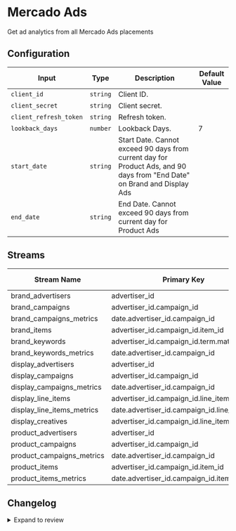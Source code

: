 # Mercado Ads
Get ad analytics from all Mercado Ads placements

## Configuration

| Input | Type | Description | Default Value |
|-------|------|-------------|---------------|
| `client_id` | `string` | Client ID.  |  |
| `client_secret` | `string` | Client secret.  |  |
| `client_refresh_token` | `string` | Refresh token.  |  |
| `lookback_days` | `number` | Lookback Days.  | 7 |
| `start_date` | `string` | Start Date. Cannot exceed 90 days from current day for Product Ads, and 90 days from &quot;End Date&quot; on Brand and Display Ads |  |
| `end_date` | `string` | End Date. Cannot exceed 90 days from current day for Product Ads |  |

## Streams
| Stream Name | Primary Key | Pagination | Supports Full Sync | Supports Incremental |
|-------------|-------------|------------|---------------------|----------------------|
| brand_advertisers | advertiser_id | No pagination | ✅ |  ❌  |
| brand_campaigns | advertiser_id.campaign_id | No pagination | ✅ |  ❌  |
| brand_campaigns_metrics | date.advertiser_id.campaign_id | DefaultPaginator | ✅ |  ✅  |
| brand_items | advertiser_id.campaign_id.item_id | No pagination | ✅ |  ❌  |
| brand_keywords | advertiser_id.campaign_id.term.match_type | No pagination | ✅ |  ❌  |
| brand_keywords_metrics | date.advertiser_id.campaign_id | DefaultPaginator | ✅ |  ✅  |
| display_advertisers | advertiser_id | No pagination | ✅ |  ❌  |
| display_campaigns | advertiser_id.campaign_id | No pagination | ✅ |  ❌  |
| display_campaigns_metrics | date.advertiser_id.campaign_id | No pagination | ✅ |  ✅  |
| display_line_items | advertiser_id.campaign_id.line_item_id | No pagination | ✅ |  ❌  |
| display_line_items_metrics | date.advertiser_id.campaign_id.line_item_id | No pagination | ✅ |  ✅  |
| display_creatives | advertiser_id.campaign_id.line_item_id | No pagination | ✅ |  ❌  |
| product_advertisers | advertiser_id | No pagination | ✅ |  ❌  |
| product_campaigns | advertiser_id.campaign_id | DefaultPaginator | ✅ |  ❌  |
| product_campaigns_metrics | date.advertiser_id.campaign_id | DefaultPaginator | ✅ |  ✅  |
| product_items | advertiser_id.campaign_id.item_id | DefaultPaginator | ✅ |  ❌  |
| product_items_metrics | date.advertiser_id.campaign_id.item_id | DefaultPaginator | ✅ |  ✅  |

## Changelog

<details>
  <summary>Expand to review</summary>

| Version          | Date              | Pull Request | Subject        |
|------------------|-------------------|--------------|----------------|
| 0.0.11 | 2025-09-02 | [65839](https://github.com/airbytehq/airbyte/pull/65839) | Update dependencies |
| 0.0.10 | 2025-08-23 | [65192](https://github.com/airbytehq/airbyte/pull/65192) | Update dependencies |
| 0.0.9 | 2025-08-16 | [64977](https://github.com/airbytehq/airbyte/pull/64977) | Update dependencies |
| 0.0.8 | 2025-08-02 | [64270](https://github.com/airbytehq/airbyte/pull/64270) | Update dependencies |
| 0.0.7 | 2025-07-26 | [63897](https://github.com/airbytehq/airbyte/pull/63897) | Update dependencies |
| 0.0.6 | 2025-07-19 | [63442](https://github.com/airbytehq/airbyte/pull/63442) | Update dependencies |
| 0.0.5 | 2025-07-12 | [63257](https://github.com/airbytehq/airbyte/pull/63257) | Update dependencies |
| 0.0.4 | 2025-07-05 | [62576](https://github.com/airbytehq/airbyte/pull/62576) | Update dependencies |
| 0.0.3 | 2025-06-28 | [62401](https://github.com/airbytehq/airbyte/pull/62401) | Update dependencies |
| 0.0.2 | 2025-06-21 | [61136](https://github.com/airbytehq/airbyte/pull/61136) | Update dependencies |
| 0.0.1 | 2025-05-26 | | Initial release by [@joacoc2020](https://github.com/joacoc2020) via Connector Builder |

</details>
